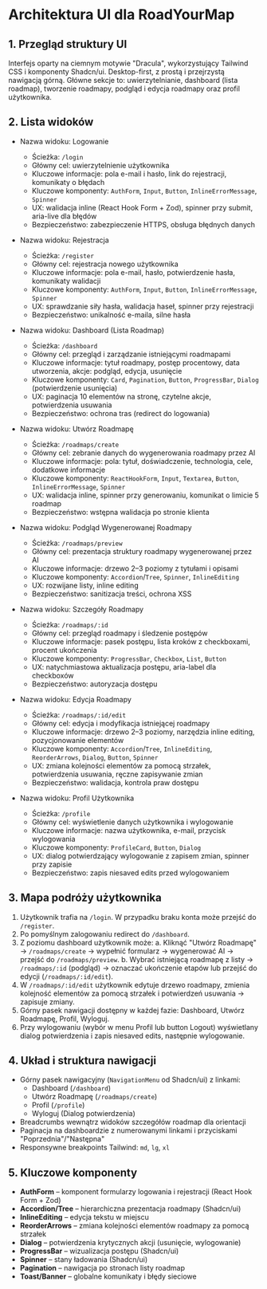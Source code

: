 # Architektura UI dla RoadYourMap

## 1. Przegląd struktury UI

Interfejs oparty na ciemnym motywie "Dracula", wykorzystujący Tailwind CSS i komponenty Shadcn/ui. Desktop-first, z prostą i przejrzystą nawigacją górną. Główne sekcje to: uwierzytelnianie, dashboard (lista roadmap), tworzenie roadmapy, podgląd i edycja roadmapy oraz profil użytkownika.

## 2. Lista widoków

- Nazwa widoku: Logowanie
  - Ścieżka: `/login`
  - Główny cel: uwierzytelnienie użytkownika
  - Kluczowe informacje: pola e-mail i hasło, link do rejestracji, komunikaty o błędach
  - Kluczowe komponenty: `AuthForm`, `Input`, `Button`, `InlineErrorMessage`, `Spinner`
  - UX: walidacja inline (React Hook Form + Zod), spinner przy submit, aria-live dla błędów
  - Bezpieczeństwo: zabezpieczenie HTTPS, obsługa błędnych danych

- Nazwa widoku: Rejestracja
  - Ścieżka: `/register`
  - Główny cel: rejestracja nowego użytkownika
  - Kluczowe informacje: pola e-mail, hasło, potwierdzenie hasła, komunikaty walidacji
  - Kluczowe komponenty: `AuthForm`, `Input`, `Button`, `InlineErrorMessage`, `Spinner`
  - UX: sprawdzanie siły hasła, walidacja haseł, spinner przy rejestracji
  - Bezpieczeństwo: unikalność e-maila, silne hasła

- Nazwa widoku: Dashboard (Lista Roadmap)
  - Ścieżka: `/dashboard`
  - Główny cel: przegląd i zarządzanie istniejącymi roadmapami
  - Kluczowe informacje: tytuł roadmapy, postęp procentowy, data utworzenia, akcje: podgląd, edycja, usunięcie
  - Kluczowe komponenty: `Card`, `Pagination`, `Button`, `ProgressBar`, `Dialog` (potwierdzenie usunięcia)
  - UX: paginacja 10 elementów na stronę, czytelne akcje, potwierdzenia usuwania
  - Bezpieczeństwo: ochrona tras (redirect do logowania)

- Nazwa widoku: Utwórz Roadmapę
  - Ścieżka: `/roadmaps/create`
  - Główny cel: zebranie danych do wygenerowania roadmapy przez AI
  - Kluczowe informacje: pola: tytuł, doświadczenie, technologia, cele, dodatkowe informacje
  - Kluczowe komponenty: `ReactHookForm`, `Input`, `Textarea`, `Button`, `InlineErrorMessage`, `Spinner`
  - UX: walidacja inline, spinner przy generowaniu, komunikat o limicie 5 roadmap
  - Bezpieczeństwo: wstępna walidacja po stronie klienta

- Nazwa widoku: Podgląd Wygenerowanej Roadmapy
  - Ścieżka: `/roadmaps/preview`
  - Główny cel: prezentacja struktury roadmapy wygenerowanej przez AI
  - Kluczowe informacje: drzewo 2–3 poziomy z tytułami i opisami
  - Kluczowe komponenty: `Accordion`/`Tree`, `Spinner`, `InlineEditing`
  - UX: rozwijane listy, inline editing
  - Bezpieczeństwo: sanitizacja treści, ochrona XSS

- Nazwa widoku: Szczegóły Roadmapy
  - Ścieżka: `/roadmaps/:id`
  - Główny cel: przegląd roadmapy i śledzenie postępów
  - Kluczowe informacje: pasek postępu, lista kroków z checkboxami, procent ukończenia
  - Kluczowe komponenty: `ProgressBar`, `Checkbox`, `List`, `Button`
  - UX: natychmiastowa aktualizacja postępu, aria-label dla checkboxów
  - Bezpieczeństwo: autoryzacja dostępu

- Nazwa widoku: Edycja Roadmapy
  - Ścieżka: `/roadmaps/:id/edit`
  - Główny cel: edycja i modyfikacja istniejącej roadmapy
  - Kluczowe informacje: drzewo 2–3 poziomy, narzędzia inline editing, pozycjonowanie elementów
  - Kluczowe komponenty: `Accordion`/`Tree`, `InlineEditing`, `ReorderArrows`, `Dialog`, `Button`, `Spinner`
  - UX: zmiana kolejności elementów za pomocą strzałek, potwierdzenia usuwania, ręczne zapisywanie zmian
  - Bezpieczeństwo: walidacja, kontrola praw dostępu

- Nazwa widoku: Profil Użytkownika
  - Ścieżka: `/profile`
  - Główny cel: wyświetlenie danych użytkownika i wylogowanie
  - Kluczowe informacje: nazwa użytkownika, e-mail, przycisk wylogowania
  - Kluczowe komponenty: `ProfileCard`, `Button`, `Dialog`
  - UX: dialog potwierdzający wylogowanie z zapisem zmian, spinner przy zapisie
  - Bezpieczeństwo: zapis niesaved edits przed wylogowaniem

## 3. Mapa podróży użytkownika

1. Użytkownik trafia na `/login`. W przypadku braku konta może przejść do `/register`.
2. Po pomyślnym zalogowaniu redirect do `/dashboard`.
3. Z poziomu dashboard użytkownik może:
   a. Kliknąć "Utwórz Roadmapę" → `/roadmaps/create` → wypełnić formularz → wygenerować AI → przejść do `/roadmaps/preview`.
   b. Wybrać istniejącą roadmapę z listy → `/roadmaps/:id` (podgląd) → oznaczać ukończenie etapów lub przejść do edycji (`/roadmaps/:id/edit`).
4. W `/roadmaps/:id/edit` użytkownik edytuje drzewo roadmapy, zmienia kolejność elementów za pomocą strzałek i potwierdzeń usuwania → zapisuje zmiany.
5. Górny pasek nawigacji dostępny w każdej fazie: Dashboard, Utwórz Roadmapę, Profil, Wyloguj.
6. Przy wylogowaniu (wybór w menu Profil lub button Logout) wyświetlany dialog potwierdzenia i zapis niesaved edits, następnie wylogowanie.

## 4. Układ i struktura nawigacji

- Górny pasek nawigacyjny (`NavigationMenu` od Shadcn/ui) z linkami:
  - Dashboard (`/dashboard`)
  - Utwórz Roadmapę (`/roadmaps/create`)
  - Profil (`/profile`)
  - Wyloguj (Dialog potwierdzenia)
- Breadcrumbs wewnątrz widoków szczegółów roadmap dla orientacji
- Paginacja na dashboardzie z numerowanymi linkami i przyciskami "Poprzednia"/"Następna"
- Responsywne breakpoints Tailwind: `md`, `lg`, `xl`

## 5. Kluczowe komponenty

- **AuthForm** – komponent formularzy logowania i rejestracji (React Hook Form + Zod)
- **Accordion/Tree** – hierarchiczna prezentacja roadmapy (Shadcn/ui)
- **InlineEditing** – edycja tekstu w miejscu
- **ReorderArrows** – zmiana kolejności elementów roadmapy za pomocą strzałek
- **Dialog** – potwierdzenia krytycznych akcji (usunięcie, wylogowanie)
- **ProgressBar** – wizualizacja postępu (Shadcn/ui)
- **Spinner** – stany ładowania (Shadcn/ui)
- **Pagination** – nawigacja po stronach listy roadmap
- **Toast/Banner** – globalne komunikaty i błędy sieciowe 